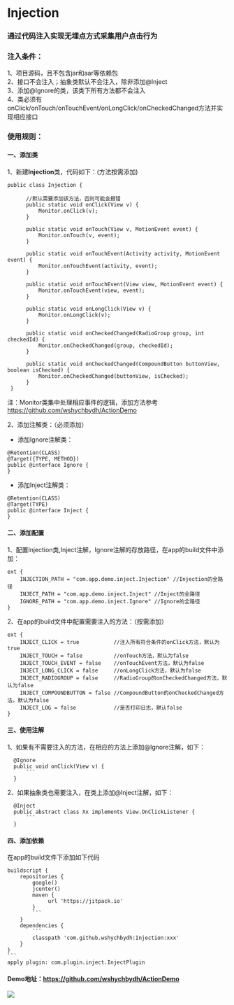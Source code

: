 # Injection 
### **通过代码注入实现无埋点方式采集用户点击行为**

### 注入条件：

1、项目源码，且不包含jar和aar等依赖包<br>
2、接口不会注入；抽象类默认不会注入，除非添加@Inject<br>
3、添加@Ignore的类，该类下所有方法都不会注入<br>
4、类必须有onClick/onTouch/onTouchEvent/onLongClick/onCheckedChanged方法并实现相应接口

### 使用规则：

#### 一、添加类

1、新建**Injection**类，代码如下：(方法按需添加)

    public class Injection {
          
          //默认需要添加该方法，否则可能会报错
          public static void onClick(View v) {
              Monitor.onClick(v);
          }
          
          public static void onTouch(View v, MotionEvent event) {
              Monitor.onTouch(v, event);
          }
          
          public static void onTouchEvent(Activity activity, MotionEvent event) {
              Monitor.onTouchEvent(activity, event);
          }
          
          public static void onTouchEvent(View view, MotionEvent event) {
              Monitor.onTouchEvent(view, event);
          }
      
          public static void onLongClick(View v) {
              Monitor.onLongClick(v);
          }
      
          public static void onCheckedChanged(RadioGroup group, int checkedId) {
              Monitor.onCheckedChanged(group, checkedId);
          }
          
          public static void onCheckedChanged(CompoundButton buttonView, boolean isChecked) {
              Monitor.onCheckedChanged(buttonView, isChecked);
          }
     }
   注：Monitor类集中处理相应事件的逻辑，添加方法参考 https://github.com/wshychbydh/ActionDemo

2、添加注解类：（必须添加）

   * 添加Ignore注解类：

    @Retention(CLASS)
    @Target({TYPE, METHOD})
    public @interface Ignore {
    }
   
   * 添加Inject注解类：

    @Retention(CLASS)
    @Target(TYPE)
    public @interface Inject {
    }
    
#### 二、添加配置     

1、配置Injection类,Inject注解，Ignore注解的存放路径，在app的build文件中添加：
    
    ext {
        INJECTION_PATH = "com.app.demo.inject.Injection" //Injection的全路径
        INJECT_PATH = "com.app.demo.inject.Inject" //Inject的全路径
        IGNORE_PATH = "com.app.demo.inject.Ignore" //Ignore的全路径
    }
    
2、在app的build文件中配置需要注入的方法：（按需添加）
 
    ext {
        INJECT_CLICK = true           //注入所有符合条件的onClick方法，默认为true 
        INJECT_TOUCH = false          //onTouch方法，默认为false
        INJECT_TOUCH_EVENT = false    //onTouchEvent方法，默认为false
        INJECT_LONG_CLICK = false     //onLongClick方法，默认为false
        INJECT_RADIOGROUP = false     //RadioGroup的onCheckedChanged方法，默认为false
        INJECT_COMPOUNDBUTTON = false //CompoundButton的onCheckedChanged方法，默认为false
        INJECT_LOG = false            //是否打印日志，默认false
    }

#### 三、使用注解 

1、如果有不需要注入的方法，在相应的方法上添加@Ignore注解，如下：
  
      @Ignore
      public void onClick(View v) {
          ```
      }
      
2、如果抽象类也需要注入，在类上添加@Inject注解，如下：
   
      @Inject
      public abstract class Xx implements View.OnClickListener {
          ```
      }
                   
#### 四、添加依赖
在app的build文件下添加如下代码
   
    buildscript {
        repositories {
            google()
            jcenter()
            maven {
                 url 'https://jitpack.io'
            }
            ```
        }
        dependencies {
            ```
            classpath 'com.github.wshychbydh:Injection:xxx'
        }
    }
    ```
    apply plugin: com.plugin.inject.InjectPlugin
    
#### Demo地址：https://github.com/wshychbydh/ActionDemo

[![](https://jitpack.io/v/wshychbydh/Injection.svg)](https://jitpack.io/#wshychbydh/Injection)